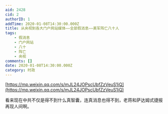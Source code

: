```yaml
---
aid: 2428
cid: 2
authorID: 1
addTime: 2020-01-08T14:30:00.000Z
title: 从央视到各大门户网站媒体——全部假消息——美军阵亡八十人
tags:
    - 假消息
    - 门户网站
    - 八十
    - 阵亡
    - 央视
comments: []
date: 2020-01-08T14:30:00.000Z
category: 时政
---
```


[https://mp.weixin.qq.com/s/mJL24JOPscUbfZzVeuS1iQ](https://mp.weixin.qq.com/s/mJL24JOPscUbfZzVeuS1iQ)

看来现在中共不仅是得不到什么真智囊，连真消息也得不到，老蒋和萨达姆式捷报再现人间啊。
